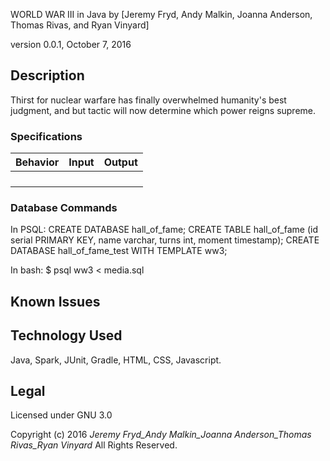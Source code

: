 WORLD WAR III in Java
by [Jeremy Fryd, Andy Malkin, Joanna Anderson, Thomas Rivas, and Ryan Vinyard]

version 0.0.1, October 7, 2016

## Description
Thirst for nuclear warfare has finally overwhelmed humanity's best judgment, and but tactic will now determine which power reigns supreme.

### Specifications

| Behavior                   | Input              | Output             |
|----------------------------|--------------------|--------------------|
|            |            |            |
|          |        |           |
|          |            |            |
|          |            |


### Database Commands

In PSQL:
CREATE DATABASE hall_of_fame;
CREATE TABLE hall_of_fame (id serial PRIMARY KEY, name varchar, turns int, moment timestamp);
CREATE DATABASE hall_of_fame_test WITH TEMPLATE ww3;

In bash:
$ psql ww3 < media.sql

## Known Issues


## Technology Used
Java, Spark, JUnit, Gradle, HTML, CSS, Javascript.

## Legal
Licensed under GNU 3.0

Copyright (c) 2016 _Jeremy Fryd_Andy Malkin_Joanna Anderson_Thomas Rivas_Ryan Vinyard_ All Rights Reserved.
